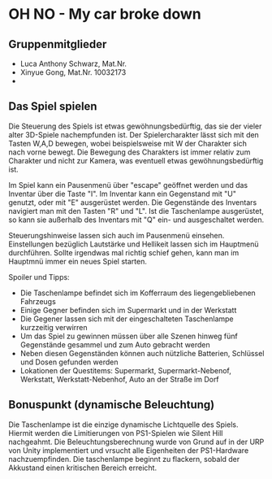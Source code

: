 # OH NO - My car broke down

## Gruppenmitglieder
- Luca Anthony Schwarz, Mat.Nr. 
- Xinyue Gong, Mat.Nr. 10032173
-

## Das Spiel spielen

Die Steuerung des Spiels ist etwas gewöhnungsbedürftig, das sie der vieler alter 3D-Spiele nachempfunden ist.
Der Spielercharakter lässt sich mit den Tasten W,A,D bewegen, wobei beispielsweise mit W der Charakter sich nach vorne bewegt.
Die Bewegung des Charakters ist immer relativ zum Charakter und nicht zur Kamera, was eventuell etwas gewöhnungsbedürftig ist.

Im Spiel kann ein Pausenmenü über "escape" geöffnet werden und das Inventar über die Taste "I".
Im Inventar kann ein Gegenstand mit "U" genutzt, oder mit "E" ausgerüstet werden.
Die Gegenstände des Inventars navigiert man mit den Tasten "R" und "L".
Ist die Taschenlampe ausgerüstet, so kann sie außerhalb des Inventars mit "Q" ein- und ausgeschaltet werden.

Steuerungshinweise lassen sich auch im Pausenmenü einsehen.
Einstellungen bezüglich Lautstärke und Hellikeit lassen sich im Hauptmenü durchführen.
Sollte irgendwas mal richtig schief gehen, kann man im Hauptmnü immer ein neues Spiel starten.

Spoiler und Tipps:
- Die Taschenlampe befindet sich im Kofferraum des liegengebliebenen Fahrzeugs
- Einige Gegner befinden sich im Supermarkt und in der Werkstatt
- Die Gegener lassen sich mit der eingeschalteten Taschenlampe kurzzeitig verwirren
- Um das Spiel zu gewinnen müssen über alle Szenen hinweg fünf Gegenstände gesammel und zum Auto gebracht werden
- Neben diesen Gegenständen können auch nützliche Batterien, Schlüssel und Dosen gefunden werden
- Lokationen der Questitems: Supermarkt, Supermarkt-Nebenof, Werkstatt, Werkstatt-Nebenhof, Auto an der Straße im Dorf

## Bonuspunkt (dynamische Beleuchtung)

Die Taschenlampe ist die einzige dynamische Lichtquelle des Spiels.
Hiermit werden die Limitierungen von PS1-Spielen wie Silent Hill nachgeahmt.
Die Beleuchtungsberechnung wurde von Grund auf in der URP von Unity implementiert und vrsucht alle Eigenheiten der PS1-Hardware nachzuempfinden.
Die taschenlampe beginnt zu flackern, sobald der Akkustand einen kritischen Bereich erreicht.